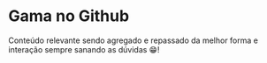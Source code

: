 # Gama no Github
Conteúdo relevante sendo agregado e repassado da melhor forma e interação sempre sanando as dúvidas 😁!
